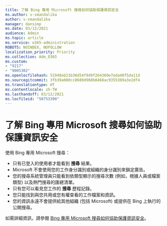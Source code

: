 ```yaml
---
title: 了解 Bing 專用 Microsoft 搜尋如何協助保護資訊安全
ms.author: v-smandalika
author: v-smandalika
manager: dansimp
ms.date: 03/12/2021
audience: Admin
ms.topic: article
ms.service: o365-administration
ROBOTS: NOINDEX, NOFOLLOW
localization_priority: Priority
ms.collection: Adm_O365
ms.custom:
- "9217"
- "9005302"
ms.openlocfilehash: 51948eb21b36d54f949f264360e7eda40f5da11d
ms.sourcegitcommit: 3fb39a080cc8680d960b8468ac9355389a3e2df4
ms.translationtype: HT
ms.contentlocale: zh-TW
ms.lasthandoff: 03/12/2021
ms.locfileid: "50753390"
---
```

# <a name="learn-how-microsoft-search-in-bing-helps-keep-your-information-secure"></a>了解 Bing 專用 Microsoft 搜尋如何協助保護資訊安全

使用 Bing 專用 Microsoft 搜尋：

- 只有已登入的使用者才能看到 **搜尋** 結果。
- Microsoft 不會使用您的工作身分識別或組織的身分識別來鎖定廣告。
- 您的搜尋系統管理員只能看到依類型顯示的搜尋次數 (例如，根據人員或檔案類型) 以及熱門搜尋的匯總清單。
- 只有您可以看見您工作的 **搜尋** 歷程記錄。
- 您只能找到與您共用或您有權查看的工作檔案和資訊。
- 您的資訊永遠不會提供給其他組織 (包括 Microsoft) 或提供在 Bing 上執行的公開搜尋。

如需詳細資訊，請參閱 [Bing 專用 Microsoft 搜尋如何協助保護資訊安全](https://support.microsoft.com/office/how-microsoft-search-in-bing-helps-keep-your-info-secure-cbce46ae-bb1f-4d0e-86f1-5984f4589113)。


